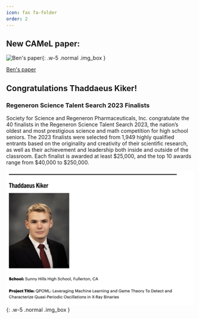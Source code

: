 ```yaml
---
icon: fas fa-folder
order: 2
---
```


## New CAMeL paper:

![Ben's paper](https://arxiv.org/abs/2301.10467){: .w-5 .normal .img_box }

[Ben's paper](https://arxiv.org/abs/2301.10467)

## Congratulations Thaddaeus Kiker!

### Regeneron Science Talent Search 2023 Finalists
Society for Science and Regeneron Pharmaceuticals, Inc. congratulate the 40 finalists in the Regeneron Science Talent Search 2023, the nation’s oldest and most prestigious science and math competition for high school seniors. The 2023 finalists were selected from 1,949 highly qualified entrants based on the originality and creativity of their scientific research, as well as their achievement and leadership both inside and outside of the classroom. Each finalist is awarded at least $25,000, and the top 10 awards range from $40,000 to $250,000.

![Thaddaeus](/assets/images/Thaddaeus_Regeneron.png){: .w-5 .normal .img_box }
